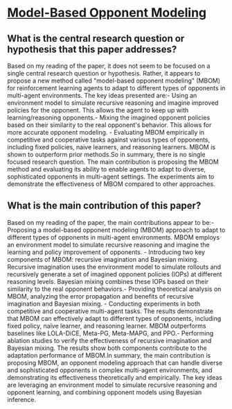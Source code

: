 # [Model-Based Opponent Modeling](https://arxiv.org/abs/2108.01843v2)

## What is the central research question or hypothesis that this paper addresses?

Based on my reading of the paper, it does not seem to be focused on a single central research question or hypothesis. Rather, it appears to propose a new method called "model-based opponent modeling" (MBOM) for reinforcement learning agents to adapt to different types of opponents in multi-agent environments. The key ideas presented are:- Using an environment model to simulate recursive reasoning and imagine improved policies for the opponent. This allows the agent to keep up with learning/reasoning opponents.- Mixing the imagined opponent policies based on their similarity to the real opponent's behavior. This allows for more accurate opponent modeling. - Evaluating MBOM empirically in competitive and cooperative tasks against various types of opponents, including fixed policies, naive learners, and reasoning learners. MBOM is shown to outperform prior methods.So in summary, there is no single focused research question. The main contribution is proposing the MBOM method and evaluating its ability to enable agents to adapt to diverse, sophisticated opponents in multi-agent settings. The experiments aim to demonstrate the effectiveness of MBOM compared to other approaches.


## What is the main contribution of this paper?

Based on my reading of the paper, the main contributions appear to be:- Proposing a model-based opponent modeling (MBOM) approach to adapt to different types of opponents in multi-agent environments. MBOM employs an environment model to simulate recursive reasoning and imagine the learning and policy improvement of opponents. - Introducing two key components of MBOM: recursive imagination and Bayesian mixing. Recursive imagination uses the environment model to simulate rollouts and recursively generate a set of imagined opponent policies (IOPs) at different reasoning levels. Bayesian mixing combines these IOPs based on their similarity to the real opponent behaviors.- Providing theoretical analysis on MBOM, analyzing the error propagation and benefits of recursive imagination and Bayesian mixing. - Conducting experiments in both competitive and cooperative multi-agent tasks. The results demonstrate that MBOM can effectively adapt to different types of opponents, including fixed policy, naïve learner, and reasoning learner. MBOM outperforms baselines like LOLA-DiCE, Meta-PG, Meta-MAPG, and PPO.- Performing ablation studies to verify the effectiveness of recursive imagination and Bayesian mixing. The results show both components contribute to the adaptation performance of MBOM.In summary, the main contribution is proposing MBOM, an opponent modeling approach that can handle diverse and sophisticated opponents in complex multi-agent environments, and demonstrating its effectiveness theoretically and empirically. The key ideas are leveraging an environment model to simulate recursive reasoning and opponent learning, and combining opponent models using Bayesian inference.
